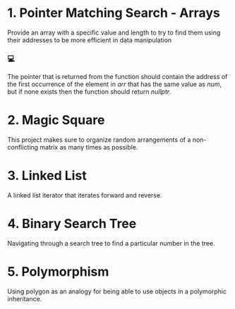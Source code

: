 # 1. Pointer Matching  Search - Arrays
Provide an array with a specific value and length to try to find them using their addresses to be more efficient in data manipulation

###  💻 
The pointer that is returned from the function should contain the address of
the first occurrence of the element in *arr* that has the same value as *num*, but if none exists
then the function should return *nullptr*.

# 2. Magic Square
This project makes sure to organize random arrangements of a non-conflicting matrix as many times as possible.

# 3. Linked List
A linked list iterator that iterates forward and reverse. 

# 4. Binary Search Tree
Navigating through a search tree to find a particular number in the tree.

# 5. Polymorphism
Using polygon as an analogy for being able to use objects in a polymorphic inheritance.
